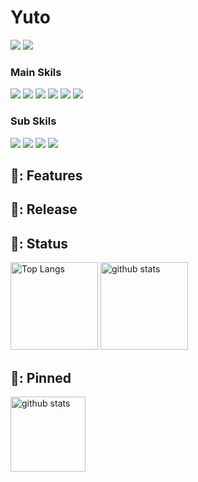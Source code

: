 # Yuto
![](https://img.shields.io/twitter/url?style=social&url=https%3A%2F%2Ftwitter.com%2Ftsukatsuka1783)
<a href="https://zenn.dev/tsukatsuka1783"><img src="https://img.shields.io/badge/-Zenn-9cf.svg?logo=zenn&style=flat&url=https://simpleicons.org/?q=zenn"></a>


### Main Skils
<p align="left"> 
  <img src="https://img.shields.io/badge/-C-019733.svg?logo=c&style=flat">  
  <img src="https://img.shields.io/badge/-Dart-007ACC.svg?logo=dart&style=flat">
  <img src="https://img.shields.io/badge/-Flutter-119EFF.svg?logo=flutter&style=flat">
  <img src="https://img.shields.io/badge/-Firebase-019733.svg?logo=firebase&style=flat">
  <img src="https://img.shields.io/badge/-Android Studio-019733.svg?logo=androidstudio&style=flat">
  <img src="https://img.shields.io/badge/-VSCode-007ACC.svg?logo=visual-studio-code&style=flat">

</p>  

### Sub Skils
<p align="left"> 
  <img src="https://img.shields.io/badge/-Python-F9DC3E.svg?logo=python&style=flat">
  <img src="https://img.shields.io/badge/-Pytest-F9DC3E.svg?logo=pytest&style=flat">
  <img src="https://img.shields.io/badge/-Arduino-F9DC3E.svg?logo=arduino&style=flat">  
  <img src="https://img.shields.io/badge/-AWS-232F3E.svg?logo=amazonaws&style=flat">  
</p>  


## :small_blue_diamond:: Features


## :small_blue_diamond:: Release  


## :small_blue_diamond:: Status  

<p align="left"> 
  <img alt="Top Langs" height="140px" src="https://github-readme-stats.vercel.app/api/top-langs/?username=matttake&layout=compact&theme=buefy=true&theme=onedark" />
  <img alt="github stats" height="140px" src="https://github-readme-stats.vercel.app/api?username=matttake&show_icons=true&theme=buefy" />
</p>

## :small_blue_diamond:: Pinned  

<p align="left"> 
  <img alt="github stats" height="120px" src="https://github-readme-stats.vercel.app/api/pin/?username=matttake&repo=Habitual_Records" />
</p>





<!--
**matttake/matttake** is a ✨ _special_ ✨ repository because its `README.md` (this file) appears on your GitHub profile.

Here are some ideas to get you started:

- 🔭 I’m currently working on ...
- 🌱 I’m currently learning ...
- 👯 I’m looking to collaborate on ...
- 🤔 I’m looking for help with ...
- 💬 Ask me about ...
- 📫 How to reach me: ...
- 😄 Pronouns: ...
- ⚡ Fun fact: ...
-->
